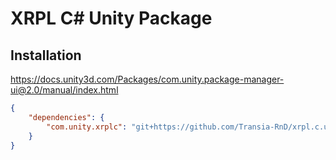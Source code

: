 # XRPL C# Unity Package

## Installation

<https://docs.unity3d.com/Packages/com.unity.package-manager-ui@2.0/manual/index.html>

```json
{
    "dependencies": {
        "com.unity.xrplc": "git+https://github.com/Transia-RnD/xrpl.c.unity",
    }
}
```
